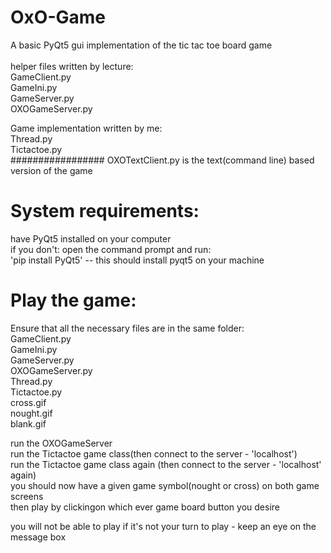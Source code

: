 # OxO-Game
A basic PyQt5 gui implementation of the tic tac toe board game <br/> <br/>
helper files written by lecture: <br/>
  GameClient.py <br/>
  GameIni.py <br/>
  GameServer.py <br/>
  OXOGameServer.py <br/>

Game implementation written by me: <br/>
  Thread.py <br/>
  Tictactoe.py <br/>
  #################
  OXOTextClient.py is the text(command line) based version of the game <br/>
  


# System requirements:
  have PyQt5 installed on your computer <br/>
  if you don't: open the command prompt and run:<br/>
                'pip install PyQt5' -- this should install pyqt5 on your machine<br/>
                
# Play the game:
  Ensure that all the necessary files are in the same folder: <br/>
      GameClient.py <br/>
      GameIni.py <br/>
      GameServer.py <br/>
      OXOGameServer.py <br/>
      Thread.py <br/>
      Tictactoe.py <br/>
      cross.gif <br/>nought.gif <br/>blank.gif
      
  run the OXOGameServer<br/>
  run the Tictactoe game class(then connect to the server - 'localhost')<br/>
  run the Tictactoe game class again (then connect to the server - 'localhost' again)<br/>
  you should now have a given game symbol(nought or cross) on both game screens<br/>
  then play by clickingon which ever game board button you desire<br/>
  
  you will not be able to play if it's not your turn to play - keep an eye on the message box
  
